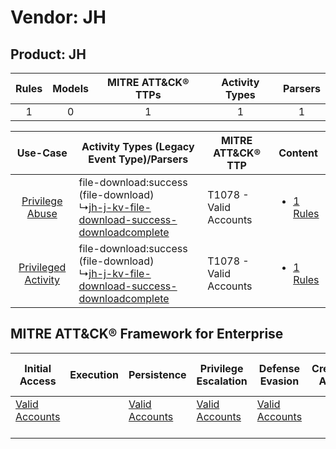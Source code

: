 Vendor: JH
==========
Product: JH
-----------
| Rules | Models | MITRE ATT&CK® TTPs | Activity Types | Parsers |
|:-----:|:------:|:------------------:|:--------------:|:-------:|
|   1   |   0    |         1          |       1        |    1    |

|    Use-Case    | Activity Types (Legacy Event Type)/Parsers    | MITRE ATT&CK® TTP          | Content    |
|:----:| ---- | ---- | ---- |
|     [Privilege Abuse](../../../UseCases/uc_privilege_abuse.md)     |  file-download:success (file-download)<br> ↳[jh-j-kv-file-download-success-downloadcomplete](Ps/pC_jhjkvfiledownloadsuccessdownloadcomplete.md)<br> | T1078 - Valid Accounts<br> | [<ul><li>1 Rules</li></ul>](RM/r_m_jh_jh_Privilege_Abuse.md)     |
| [Privileged Activity](../../../UseCases/uc_privileged_activity.md) |  file-download:success (file-download)<br> ↳[jh-j-kv-file-download-success-downloadcomplete](Ps/pC_jhjkvfiledownloadsuccessdownloadcomplete.md)<br> | T1078 - Valid Accounts<br> | [<ul><li>1 Rules</li></ul>](RM/r_m_jh_jh_Privileged_Activity.md) |

MITRE ATT&CK® Framework for Enterprise
--------------------------------------
| Initial Access                                                      | Execution | Persistence                                                         | Privilege Escalation                                                | Defense Evasion                                                     | Credential Access | Discovery | Lateral Movement | Collection | Command and Control | Exfiltration | Impact |
| ------------------------------------------------------------------- | --------- | ------------------------------------------------------------------- | ------------------------------------------------------------------- | ------------------------------------------------------------------- | ----------------- | --------- | ---------------- | ---------- | ------------------- | ------------ | ------ |
| [Valid Accounts](https://attack.mitre.org/techniques/T1078)<br><br> |           | [Valid Accounts](https://attack.mitre.org/techniques/T1078)<br><br> | [Valid Accounts](https://attack.mitre.org/techniques/T1078)<br><br> | [Valid Accounts](https://attack.mitre.org/techniques/T1078)<br><br> |                   |           |                  |            |                     |              |        |